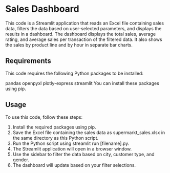 # Sales Dashboard
This code is a Streamlit application that reads an Excel file containing sales data, filters the data based on user-selected parameters, and displays the results in a dashboard. The dashboard displays the total sales, average rating, and average sales per transaction of the filtered data. It also shows the sales by product line and by hour in separate bar charts.

## Requirements
This code requires the following Python packages to be installed:

pandas
openpyxl
plotly-express
streamlit
You can install these packages using pip.

## Usage
To use this code, follow these steps:

1. Install the required packages using pip.
2. Save the Excel file containing the sales data as supermarkt_sales.xlsx in the same directory as this Python script.
3. Run the Python script using streamlit run [filename].py.
4. The Streamlit application will open in a browser window.
5. Use the sidebar to filter the data based on city, customer type, and gender.
6. The dashboard will update based on your filter selections.
